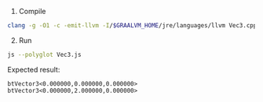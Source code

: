 
1. Compile
```bash
clang -g -O1 -c -emit-llvm -I/$GRAALVM_HOME/jre/languages/llvm Vec3.cpp
```

2. Run
```bash
js --polyglot Vec3.js
```

Expected result:
```
btVector3<0.000000,0.000000,0.000000>
btVector3<0.000000,2.000000,0.000000>
```